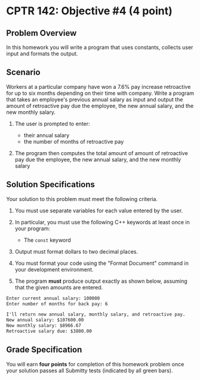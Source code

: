 # CPTR 142: Objective #4 (4 point)

## Problem Overview

In this homework you will write a program that uses constants, collects user input and formats the output.

## Scenario

Workers at a particular company have won a 7.6% pay increase retroactive for up to six months depending on their time with company. Write a program that takes an employee's previous annual salary as input and output the amount of retroactive  pay due the employee, the new annual salary, and the new monthly salary.

1. The user is prompted to enter:

    * their annual salary
    * the number of months of retroactive pay

1. The program then computes the total amount of amount of retroactive pay due the employee, the new annual salary, and the new monthly salary

## Solution Specifications

Your solution to this problem must meet the following criteria.

1. You must use separate variables for each value entered by the user.

1. In particular, you must use the following C++ keywords at least once in your program:

    * The `const` keyword

1. Output must format dollars to two decimal places.

1. You must format your code using the "Format Document" command in your development environment.

1. The program **must** produce output exactly as shown below, assuming that the given amounts are entered.

```html
Enter current annual salary: 100000
Enter number of months for back pay: 6

I'll return new annual salary, monthly salary, and retroactive pay.
New annual salary: $107600.00
New monthly salary: $8966.67
Retroactive salary due: $3800.00
```

## Grade Specification

You will earn **four points** for completion of this homework problem once your solution passes all Submitty tests (indicated by all green bars).
